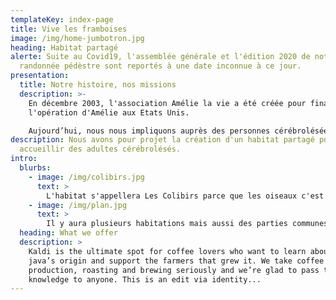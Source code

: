 ```yaml
---
templateKey: index-page
title: Vive les framboises
image: /img/home-jumbotron.jpg
heading: Habitat partagé
alerte: Suite au Covid19, l'assemblée générale et l'édition 2020 de notre
  randonnée pédèstre sont reportés à une date inconnue à ce jour.
presentation:
  title: Notre histoire, nos missions
  description: >-
    En décembre 2003, l'association Amélie la vie a été créée pour financer
    l'opération d'Amélie aux Etats Unis.

    Aujourd’hui, nous nous impliquons auprès des personnes cérébrolésées et de leurs proches avec pour but de les accompagner dans l'autonomie.
description: Nous avons pour projet la création d'un habitat partagé pour
  accueillir des adultes cérébrolésés.
intro:
  blurbs:
    - image: /img/colibirs.jpg
      text: >
        L'habitat s'appellera Les Colibirs parce que les oiseaux c'est joli. Piou piou. Vive les oiseaux. Piou piou piou piou. Piou piou piou piou. Piou piou piou piou.
    - image: /img/plan.jpg
      text: >
        Il y aura plusieurs habitations mais aussi des parties communes. Donc c'est trop bien vivement que ça soit construit on va bien s'amuser. Héhé. C'est cool non ? En plus il y a des plans donc voilà on peut voir un peu.
  heading: What we offer
  description: >
    Kaldi is the ultimate spot for coffee lovers who want to learn about their
    java’s origin and support the farmers that grew it. We take coffee
    production, roasting and brewing seriously and we’re glad to pass that
    knowledge to anyone. This is an edit via identity...
---
```

